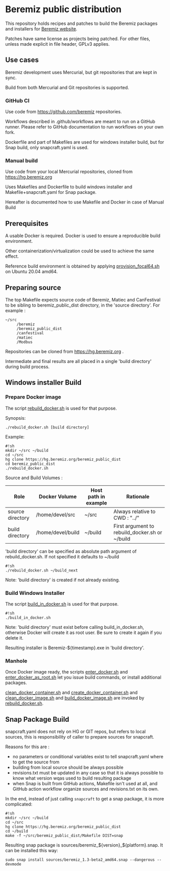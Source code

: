 # Beremiz public distribution #

This repository holds recipes and patches to build the Beremiz 
packages and installers for [Beremiz website](http://beremiz.org/).

Patches have same license as projects being patched. For other files,
unless made explicit in file header, GPLv3 applies.

## Use cases ##

Beremiz development uses Mercurial, but git repositories that are kept in sync.

Build from both Mercurial and Git repositories is supported.

### GitHub CI ##

Use code from https://github.com/beremiz repositories.

Workflows described in .github/workflows are meant to run on a GitHub runner. Please refer to GitHub documentation to run workflows on your own fork.

Dockerfile and part of Makefiles are used for windows installer build, but for Snap build, only snapcraft.yaml is used.

### Manual build ###

Use code from your local Mercurial repositories, cloned from https://hg.beremiz.org

Uses Makefiles and Dockerfile to build windows installer and Makefile+snapcraft.yaml for Snap package.

Hereafter is documented how to use Makefile and Docker in case of Manual Build

## Prerequisites ##

A usable Docker is required. Docker is used to ensure a reproducible build
environment. 

Other containerization/virtualization could be used to achieve the same effect. 

Reference build environment is obtained by applying [provision_focal64.sh](provision_focal64.sh) on Ubuntu 20.04 amd64.

## Preparing source ##

The top Makefile expects source code of Beremiz, Matiec and CanFestival to be 
sibling to beremiz_public_dist directory, in the 'source directory'.
For example :

```
~/src
     /beremiz
     /beremiz_public_dist
     /canfestival
     /matiec
     /Modbus
```

Repositories can be cloned from https://hg.beremiz.org .

Intermediate and final results are all placed in a single 'build directory'
during build process.

## Windows installer Build ##

### Prepare Docker image ###

The script [rebuild_docker.sh](rebuild_docker.sh) is used for that purpose.

Synopsis:

    ./rebuild_docker.sh [build directory]

Example:

```
#!sh
mkdir ~/src ~/build
cd ~/src
hg clone https://hg.beremiz.org/beremiz_public_dist
cd beremiz_public_dist
./rebuild_docker.sh
```

Source and Build Volumes :
 
 Role             | Docker Volume     | Host path in example | Rationale
------------------|-------------------|----------------------|------------------------------------------------
 source directory | /home/devel/src   | ~/src                | Always relative to CWD : "../"
 build directory  | /home/devel/build | ~/build              | First argument to rebuild_docker.sh or ~/build

'build directory' can be specified as absolute path argument of rebuild_docker.sh.
If not specified it defaults to ~/build

```
#!sh
./rebuild_docker.sh ~/build_next
```

Note: 'build directory' is created if not already existing.

### Build Windows Installer ###

The script [build_in_docker.sh](build_in_docker.sh) is used for that purpose.

```
#!sh
./build_in_docker.sh 
```

Note: 'build directory' must exist before calling build_in_docker.sh, otherwise
Docker will create it as root user. Be sure to create it again if you delete it.

Resulting installer is Beremiz-${timestamp}.exe in 'build directory'. 

### Manhole ###

Once Docker image ready, the scripts [enter_docker.sh](enter_docker.sh) and
[enter_docker_as_root.sh](enter_docker_as_root.sh) let you issue build 
commands, or install additional packages.

[clean_docker_container.sh](clean_docker_container.sh) and [create_docker_container.sh](create_docker_container.sh) and 
[clean_docker_image.sh](clean_docker_image.sh) and [build_docker_image.sh](build_docker_image.sh) are invoked by 
[rebuild_docker.sh](rebuild_docker.sh). 

## Snap Package Build ##

snapcraft.yaml does not rely on HG or GIT repos, but refers to local sources, this is responsibility of caller to prepare sources for snapcraft.

Reasons for this are :
 - no parameters or conditional variables exist to tell snapcraft.yaml where to get the source from
 - building from local source should be always possible
 - revisions.txt must be updated in any case so that it is always possible to know what version wqas used to build resulting package
 - when Snap is built from GitHub actions, Makefile isn't used at all, and GitHub action workflow organize sources and revisions.txt on its own.

In the end, instead of just calling `snapcraft` to get a snap package, it is more complicated:

```
#!sh
mkdir ~/src ~/build
cd ~/src
hg clone https://hg.beremiz.org/beremiz_public_dist
cd ~/build
make -f ~/src/beremiz_public_dist/Makefile DIST=snap

```
Resulting snap package is sources/beremiz_${version}_${platform}.snap.
It can be installed this way:

```
sudo snap install sources/beremiz_1.3-beta2_amd64.snap --dangerous --devmode
```

